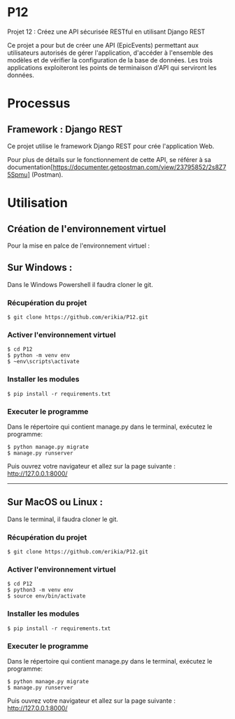 # P12

Projet 12 : Créez une API sécurisée RESTful en utilisant Django REST

Ce projet a pour but de créer une API (EpicEvents) permettant aux utilisateurs autorisés de gérer l'application, d'accéder à l'ensemble des modèles et de vérifier la configuration de la base de données.
Les trois applications exploiteront les points de terminaison d'API qui serviront les données.

# Processus
## Framework : Django REST
Ce projet utilise le framework Django REST pour crée l'application Web.

Pour plus de détails sur le fonctionnement de cette API, se référer à sa documentation[https://documenter.getpostman.com/view/23795852/2s8Z75Spmu] (Postman).

# Utilisation

## Création de l'environnement virtuel

Pour la mise en palce de l'environnement virtuel :

## Sur Windows :
Dans le Windows Powershell il faudra cloner le git.
### Récupération du projet

    $ git clone https://github.com/erikia/P12.git

### Activer l'environnement virtuel
    $ cd P12
    $ python -m venv env 
    $ ~env\scripts\activate
    
### Installer les modules
    $ pip install -r requirements.txt

### Executer le programme
Dans le répertoire qui contient manage.py dans le terminal, exécutez le programme:

    $ python manage.py migrate
    $ manage.py runserver

Puis ouvrez votre navigateur et allez sur la page suivante : http://127.0.0.1:8000/
    
----------------------------------------------
## Sur MacOS ou Linux :
Dans le terminal, il faudra cloner le git.
### Récupération du projet

    $ git clone https://github.com/erikia/P12.git

### Activer l'environnement virtuel
    $ cd P12
    $ python3 -m venv env 
    $ source env/bin/activate
    
### Installer les modules
    $ pip install -r requirements.txt

### Executer le programme
Dans le répertoire qui contient manage.py dans le terminal, exécutez le programme:

    $ python manage.py migrate
    $ manage.py runserver

Puis ouvrez votre navigateur et allez sur la page suivante : http://127.0.0.1:8000/
